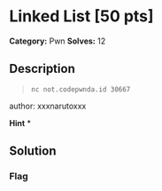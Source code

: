 # Linked List [50 pts]

**Category:** Pwn
**Solves:** 12

## Description
>```nc not.codepwnda.id 30667```

author: xxxnarutoxxx

**Hint**
* 

## Solution

### Flag

